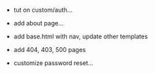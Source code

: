 - tut on custom/auth...

- add about page...
- add base.html with nav, update other templates 
- add 404, 403, 500 pages 
- customize password reset... 